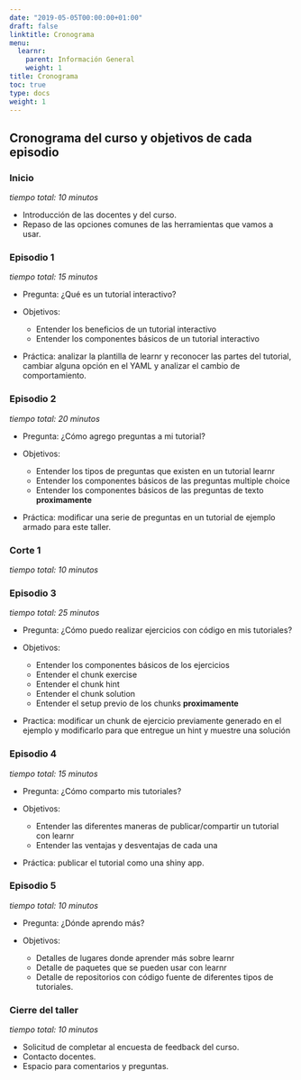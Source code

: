 ```yaml
---
date: "2019-05-05T00:00:00+01:00"
draft: false
linktitle: Cronograma
menu:
  learnr:
    parent: Información General
    weight: 1
title: Cronograma
toc: true
type: docs
weight: 1
---
```


## Cronograma del curso y objetivos de cada episodio

### Inicio
_tiempo total: 10 minutos_ 

- Introducción de las docentes y del curso.
- Repaso de las opciones comunes de las herramientas que vamos a usar.

### Episodio 1 
_tiempo total: 15 minutos_

* Pregunta: ¿Qué es un tutorial interactivo?

* Objetivos: 
  - Entender los beneficios de un tutorial interactivo 
  - Entender los componentes básicos de un tutorial interactivo

* Práctica: analizar la plantilla de learnr y reconocer las partes del tutorial, cambiar alguna opción en el YAML y analizar el cambio de comportamiento.

### Episodio 2 
_tiempo total: 20 minutos_

* Pregunta: ¿Cómo agrego preguntas a mi tutorial?

* Objetivos:
  - Entender los tipos de preguntas que existen en un tutorial learnr
  - Entender los componentes básicos de las preguntas multiple choice
  - Entender los componentes básicos de las preguntas de texto **proximamente**

* Práctica: modificar una serie de preguntas en un tutorial de ejemplo armado para este taller.

### Corte 1
_tiempo total: 10 minutos_

### Episodio 3 
_tiempo total: 25 minutos_

* Pregunta: ¿Cómo puedo realizar ejercicios con código en mis tutoriales?

* Objetivos:
  - Entender los componentes básicos de los ejercicios
  - Entender el chunk exercise
  - Entender el chunk hint
  - Entender el chunk solution
  - Entender el setup previo de los chunks **proximamente**

* Practica: modificar un chunk de ejercicio previamente generado en el ejemplo y modificarlo para que entregue un hint y muestre una solución

### Episodio 4
_tiempo total: 15 minutos_

* Pregunta: ¿Cómo comparto mis tutoriales?

* Objetivos: 
  - Entender las diferentes maneras de publicar/compartir un tutorial con learnr
  - Entender las ventajas y desventajas de cada una

* Práctica: publicar el tutorial como una shiny app.

### Episodio 5 
_tiempo total: 10 minutos_

* Pregunta: ¿Dónde aprendo más?

* Objetivos:
  - Detalles de lugares donde aprender más sobre learnr
  - Detalle de paquetes que se pueden usar con learnr
  - Detalle de repositorios con código fuente de diferentes tipos de tutoriales.

### Cierre del taller
_tiempo total: 10 minutos_

- Solicitud de completar al encuesta de feedback del curso.
- Contacto docentes.
- Espacio para comentarios y preguntas.
